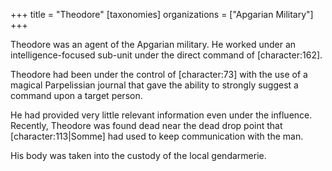 +++
title = "Theodore"
[taxonomies]
organizations = ["Apgarian Military"]
+++

Theodore was an agent of the Apgarian military. He worked under an intelligence-focused sub-unit under the direct command of \[character:162\].  

Theodore had been under the control of \[character:73\] with the use of a magical Parpelissian journal that gave the ability to strongly suggest a command upon a target person.

He had provided very little relevant information even under the influence. Recently, Theodore was found dead near the dead drop point that \[character:113|Somme\] had used to keep communication with the man.

His body was taken into the custody of the local gendarmerie.
